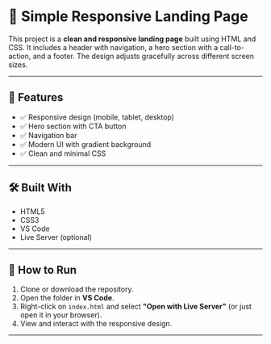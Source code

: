 # 🚀 Simple Responsive Landing Page

This project is a **clean and responsive landing page** built using HTML and CSS. It includes a header with navigation, a hero section with a call-to-action, and a footer. The design adjusts gracefully across different screen sizes.

---

## 📌 Features

- ✅ Responsive design (mobile, tablet, desktop)
- ✅ Hero section with CTA button
- ✅ Navigation bar
- ✅ Modern UI with gradient background
- ✅ Clean and minimal CSS

---

## 🛠️ Built With

- HTML5
- CSS3
- VS Code
- Live Server (optional)

---

## 🔧 How to Run

1. Clone or download the repository.
2. Open the folder in **VS Code**.
3. Right-click on `index.html` and select **"Open with Live Server"** (or just open it in your browser).
4. View and interact with the responsive design.

---

